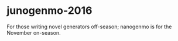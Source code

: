 # junogenmo-2016
For those writing novel generators off-season; nanogenmo is for the November on-season.
